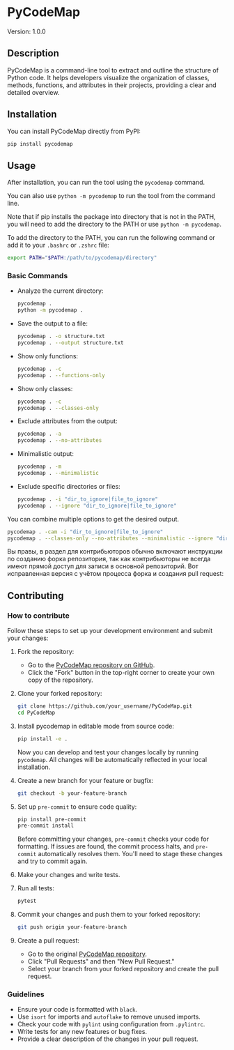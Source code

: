 # PyCodeMap

Version: 1.0.0


## Description

PyCodeMap is a command-line tool to extract and outline the structure of Python code. It helps developers visualize the organization of classes, methods, functions, and attributes in their projects, providing a clear and detailed overview.

## Installation

You can install PyCodeMap directly from PyPI:

```bash
pip install pycodemap
```

## Usage

After installation, you can run the tool using the `pycodemap` command.

You can also use `python -m pycodemap` to run the tool from the command line.

Note that if pip installs the package into directory that is not in the PATH, you will need to add the directory to the PATH or use `python -m pycodemap`.

To add the directory to the PATH, you can run the following command or add it to your `.bashrc` or `.zshrc` file:

```bash
export PATH="$PATH:/path/to/pycodemap/directory"
```

### Basic Commands

- Analyze the current directory:
  ```bash
  pycodemap .
  python -m pycodemap .
  ```

- Save the output to a file:
  ```bash
  pycodemap . -o structure.txt
  pycodemap . --output structure.txt
  ```

- Show only functions:
  ```bash
  pycodemap . -c
  pycodemap . --functions-only
  ```

- Show only classes:
  ```bash
  pycodemap . -c
  pycodemap . --classes-only
  ```

- Exclude attributes from the output:
  ```bash
  pycodemap . -a
  pycodemap . --no-attributes
  ```

- Minimalistic output:
  ```bash
  pycodemap . -m
  pycodemap . --minimalistic
  ```

- Exclude specific directories or files:
  ```bash
  pycodemap . -i "dir_to_ignore|file_to_ignore"
  pycodemap . --ignore "dir_to_ignore|file_to_ignore"
  ```

You can combine multiple options to get the desired output.

```bash
pycodemap . -cam -i "dir_to_ignore|file_to_ignore"
pycodemap . --classes-only --no-attributes --minimalistic --ignore "dir_to_ignore|file_to_ignore"
```
Вы правы, в раздел для контрибьюторов обычно включают инструкции по созданию форка репозитория, так как контрибьюторы не всегда имеют прямой доступ для записи в основной репозиторий. Вот исправленная версия с учётом процесса форка и создания pull request:


## Contributing

### How to contribute

Follow these steps to set up your development environment and submit your changes:

1. Fork the repository:
   - Go to the [PyCodeMap repository on GitHub](https://github.com/catfield123/PyCodeMap).
   - Click the "Fork" button in the top-right corner to create your own copy of the repository.

2. Clone your forked repository:
   ```bash
   git clone https://github.com/your_username/PyCodeMap.git
   cd PyCodeMap
   ```

3. Install pycodemap in editable mode from source code:
   ```bash
   pip install -e .
   ```

    Now you can develop and test your changes locally by running `pycodemap`. All changes will be automatically reflected in your local installation.

4. Create a new branch for your feature or bugfix:
   ```bash
   git checkout -b your-feature-branch
   ```

5. Set up `pre-commit` to ensure code quality:
   ```bash
   pip install pre-commit
   pre-commit install
   ```

    Before committing your changes, `pre-commit` checks your code for formatting. If issues are found, the commit process halts, and `pre-commit` automatically resolves them. You'll need to stage these changes and try to commit again.


5. Make your changes and write tests.

6. Run all tests:
   ```bash
   pytest
   ```

7. Commit your changes and push them to your forked repository:
   ```bash
   git push origin your-feature-branch
   ```

8. Create a pull request:
   - Go to the original [PyCodeMap repository](https://github.com/catfield123/PyCodeMap).
   - Click "Pull Requests" and then "New Pull Request."
   - Select your branch from your forked repository and create the pull request.


### Guidelines

- Ensure your code is formatted with `black`.
- Use `isort` for imports and `autoflake` to remove unused imports.
- Check your code with `pylint` using configuration from `.pylintrc`.
- Write tests for any new features or bug fixes.
- Provide a clear description of the changes in your pull request.
